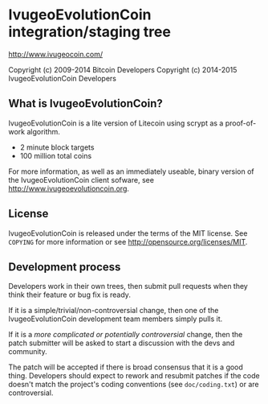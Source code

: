 IvugeoEvolutionCoin integration/staging tree
================================

http://www.ivugeocoin.com/

Copyright (c) 2009-2014 Bitcoin Developers
Copyright (c) 2014-2015 IvugeoEvolutionCoin Developers

What is IvugeoEvolutionCoin?
----------------

IvugeoEvolutionCoin is a lite version of Litecoin using scrypt as a proof-of-work algorithm.
 - 2 minute block targets
 - 100 million total coins

For more information, as well as an immediately useable, binary version of
the IvugeoEvolutionCoin client sofware, see http://www.ivugeoevolutioncoin.org.

License
-------

IvugeoEvolutionCoin is released under the terms of the MIT license. See `COPYING` for more
information or see http://opensource.org/licenses/MIT.

Development process
-------------------

Developers work in their own trees, then submit pull requests when they think
their feature or bug fix is ready.

If it is a simple/trivial/non-controversial change, then one of the IvugeoEvolutionCoin
development team members simply pulls it.

If it is a *more complicated or potentially controversial* change, then the patch
submitter will be asked to start a discussion with the devs and community.

The patch will be accepted if there is broad consensus that it is a good thing.
Developers should expect to rework and resubmit patches if the code doesn't
match the project's coding conventions (see `doc/coding.txt`) or are
controversial.
